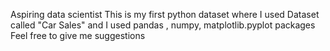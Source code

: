 Aspiring data scientist
This is my first python dataset where I used Dataset called "Car Sales" and I used pandas , numpy, matplotlib.pyplot packages
Feel free to give me suggestions 
